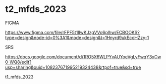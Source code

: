 # t2_mfds_2023
FIGMA

https://www.figma.com/file/rFPF5t1IlwKJzgVVo6plhw/ECBOOKS?type=design&node-id=0%3A1&mode=design&t=1Hnyrd9ukEcoHZzy-1

SRS

https://docs.google.com/document/d/1RO5X6WLPYvAUYoeVgLyFwqY3xCw0-WQ8/edit?usp=sharing&ouid=108237671995219324438&rtpof=true&sd=true

t1_mfds_2023
